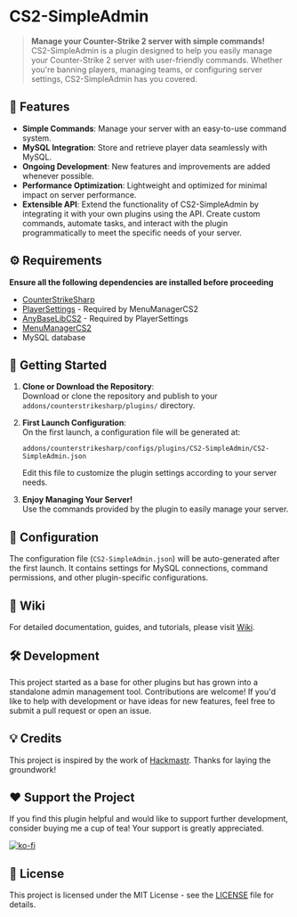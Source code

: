 # CS2-SimpleAdmin

> **Manage your Counter-Strike 2 server with simple commands!**  
> CS2-SimpleAdmin is a plugin designed to help you easily manage your Counter-Strike 2 server with user-friendly commands. Whether you're banning players, managing teams, or configuring server settings, CS2-SimpleAdmin has you covered.

## 📜 Features
- **Simple Commands**: Manage your server with an easy-to-use command system.
- **MySQL Integration**: Store and retrieve player data seamlessly with MySQL.
- **Ongoing Development**: New features and improvements are added whenever possible.
- **Performance Optimization**: Lightweight and optimized for minimal impact on server performance.
- **Extensible API**: Extend the functionality of CS2-SimpleAdmin by integrating it with your own plugins using the API. Create custom commands, automate tasks, and interact with the plugin programmatically to meet the specific needs of your server.

## ⚙️ Requirements
**Ensure all the following dependencies are installed before proceeding**
- [CounterStrikeSharp](https://github.com/roflmuffin/CounterStrikeSharp)  
- [PlayerSettings](https://github.com/NickFox007/PlayerSettingsCS2) - Required by MenuManagerCS2
- [AnyBaseLibCS2](https://github.com/NickFox007/AnyBaseLibCS2) - Required by PlayerSettings
- [MenuManagerCS2](https://github.com/NickFox007/MenuManagerCS2)
- MySQL database

## 🚀 Getting Started
1. **Clone or Download the Repository**:  
   Download or clone the repository and publish to your `addons/counterstrikesharp/plugins/` directory.

2. **First Launch Configuration**:  
   On the first launch, a configuration file will be generated at:
   ```
   addons/counterstrikesharp/configs/plugins/CS2-SimpleAdmin/CS2-SimpleAdmin.json
   ```
   Edit this file to customize the plugin settings according to your server needs.

3. **Enjoy Managing Your Server!**  
   Use the commands provided by the plugin to easily manage your server.

## 📁 Configuration
The configuration file (`CS2-SimpleAdmin.json`) will be auto-generated after the first launch. It contains settings for MySQL connections, command permissions, and other plugin-specific configurations.

## 📙 Wiki
For detailed documentation, guides, and tutorials, please visit [Wiki](https://cs2-simpleadmin.daffyy.love).

## 🛠️ Development
This project started as a base for other plugins but has grown into a standalone admin management tool. Contributions are welcome! If you'd like to help with development or have ideas for new features, feel free to submit a pull request or open an issue.

## 💡 Credits
This project is inspired by the work of [Hackmastr](https://github.com/Hackmastr/css-basic-admin/). Thanks for laying the groundwork!

## ❤️ Support the Project
If you find this plugin helpful and would like to support further development, consider buying me a cup of tea! Your support is greatly appreciated.

[![ko-fi](https://ko-fi.com/img/githubbutton_sm.svg)](https://ko-fi.com/Y8Y4THKXG)

## 📄 License
This project is licensed under the MIT License - see the [LICENSE](LICENSE) file for details.
